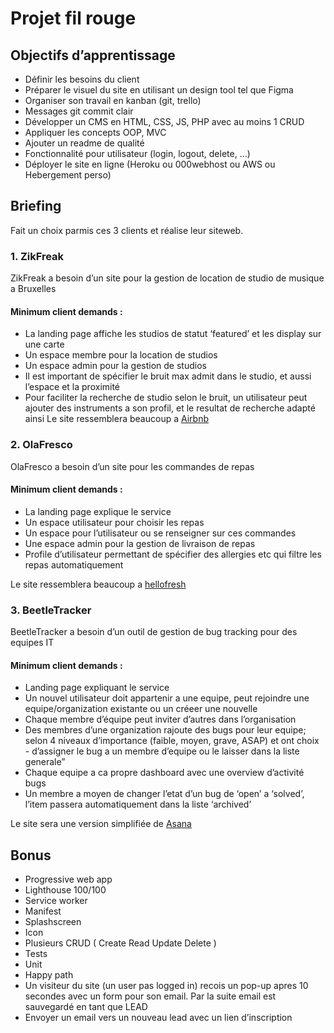 # Projet fil rouge

## Objectifs d’apprentissage
- Définir les besoins du client
- Préparer le visuel du site en utilisant un design tool tel que Figma
- Organiser son travail en kanban (git, trello)
- Messages git commit clair
- Développer un CMS en HTML, CSS, JS, PHP avec au moins 1 CRUD
- Appliquer les concepts OOP, MVC
- Ajouter un readme de qualité
- Fonctionnalité pour utilisateur (login, logout, delete, ...)
- Déployer le site en ligne (Heroku ou 000webhost ou AWS ou Hebergement perso)

## Briefing
Fait un choix parmis ces 3 clients et réalise leur siteweb.

### 1. ZikFreak
ZikFreak a besoin d’un site pour la gestion de location de studio de musique a Bruxelles

#### Minimum client demands :

- La landing page affiche les studios de statut ‘featured’ et les display sur une carte
- Un espace membre pour la location de studios
- Un espace admin pour la gestion de studios
- Il est important de spécifier le bruit max admit dans le studio, et aussi l’espace et la proximité
- Pour faciliter la recherche de studio selon le bruit, un utilisateur peut ajouter des instruments a son profil, et le resultat de recherche adapté ainsi
Le site ressemblera beaucoup a [Airbnb](https://www.airbnb.be/)

### 2. OlaFresco
OlaFresco a besoin d’un site pour les commandes de repas

#### Minimum client demands :

- La landing page explique le service
- Un espace utilisateur pour choisir les repas
- Un espace pour l’utilisateur ou se renseigner sur ces commandes
- Une espace admin pour la gestion de livraison de repas
- Profile d’utilisateur permettant de spécifier des allergies etc qui filtre les repas automatiquement

Le site ressemblera beaucoup a [hellofresh](https://hellofresh.com/)

### 3. BeetleTracker
BeetleTracker a besoin d’un outil de gestion de bug tracking pour des equipes IT

#### Minimum client demands :

- Landing page expliquant le service
- Un nouvel utilisateur doit appartenir a une equipe, peut rejoindre une equipe/organization existante ou un créeer une nouvelle
- Chaque membre d’équipe peut inviter d’autres dans l’organisation
- Des membres d’une organization rajoute des bugs pour leur equipe; selon 4 niveaux d’importance (faible, moyen, grave, ASAP) et ont choix - d’assigner le bug a un membre d’equipe ou le laisser dans la liste generale”
- Chaque equipe a ca propre dashboard avec une overview d’activité bugs
- Un membre a moyen de changer l’etat d’un bug de ‘open’ a ‘solved’, l’item passera automatiquement dans la liste ‘archived’

Le site sera une version simplifiée de [Asana](https://asana.com/)


## Bonus
- Progressive web app
- Lighthouse 100/100
- Service worker
- Manifest
- Splashscreen
- Icon
- Plusieurs CRUD ( Create Read Update Delete )
- Tests
- Unit
- Happy path
- Un visiteur du site (un user pas logged in) recois un pop-up apres 10 secondes avec un form pour son email. Par la suite email est sauvegardé en tant que LEAD
- Envoyer un email vers un nouveau lead avec un lien d’inscription




